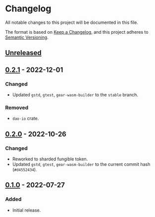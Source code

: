 # Changelog
All notable changes to this project will be documented in this file.

The format is based on [Keep a Changelog](https://keepachangelog.com/en/1.0.0/),
and this project adheres to [Semantic Versioning](https://semver.org/spec/v2.0.0.html).

## [Unreleased]

## [0.2.1] - 2022-12-01
### Changed
- Updated `gstd`, `gtest`, `gear-wasm-builder` to the `stable` branch.
### Removed
- `dao-io` crate.

## [0.2.0] - 2022-10-26
### Changed
- Reworked to sharded fungible token.
- Updated `gstd`, `gtest`, `gear-wasm-builder` to the current commit hash (`#d4552434`).

## [0.1.0] - 2022-07-27
### Added
- Initial release.

[Unreleased]: https://github.com/gear-dapps/dao/compare/0.2.1...HEAD
[0.2.1]: https://github.com/gear-dapps/dao/compare/0.2.0...0.2.1
[0.2.0]: https://github.com/gear-dapps/dao/compare/0.1.0...0.2.0
[0.1.0]: https://github.com/gear-dapps/dao/compare/e03527e...0.1.0
